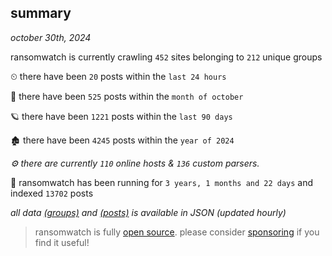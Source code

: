 
## summary
_october 30th, 2024_

ransomwatch is currently crawling `452` sites belonging to `212` unique groups

⏲ there have been `20` posts within the `last 24 hours`

🦈 there have been `525` posts within the `month of october`

🪐 there have been `1221` posts within the `last 90 days`

🏚 there have been `4245` posts within the `year of 2024`

_⚙️ there are currently `110` online hosts & `136` custom parsers._

🦕 ransomwatch has been running for `3 years, 1 months and 22 days` and indexed `13702` posts

_all data  [(groups)](http://ransomwhat.telemetry.ltd/groups) and [(posts)](http://ransomwhat.telemetry.ltd/posts) is available in JSON (updated hourly)_

> ransomwatch is fully [open source](https://github.com/joshhighet/ransomwatch#ransomwatch--). please consider [sponsoring](https://github.com/sponsors/joshhighet) if you find it useful!

